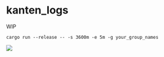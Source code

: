 # kanten_logs

WIP

```
cargo run --release -- -s 3600m -e 5m -g your_group_names
```

![](https://github.com/bokuweb/kanten/blob/main/images/image.png?raw=true)



